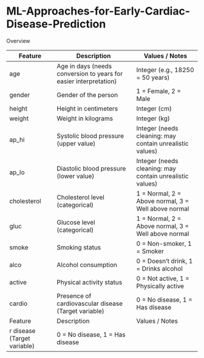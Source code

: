 # ML-Approaches-for-Early-Cardiac-Disease-Prediction 
Overview

| Feature       | Description                                                                 | Values / Notes                                                                 |
|---------------|-----------------------------------------------------------------------------|--------------------------------------------------------------------------------|
| age           | Age in days (needs conversion to years for easier interpretation)           | Integer (e.g., 18250 = 50 years)                                               |
| gender        | Gender of the person                                                        | 1 = Female, 2 = Male                                                           |
| height        | Height in centimeters                                                       | Integer (cm)                                                                   |
| weight        | Weight in kilograms                                                         | Integer (kg)                                                                   |
| ap_hi         | Systolic blood pressure (upper value)                                       | Integer (needs cleaning: may contain unrealistic values)                       |
| ap_lo         | Diastolic blood pressure (lower value)                                      | Integer (needs cleaning: may contain unrealistic values)                       |
| cholesterol   | Cholesterol level (categorical)                                             | 1 = Normal, 2 = Above normal, 3 = Well above normal                           |
| gluc          | Glucose level (categorical)                                                 | 1 = Normal, 2 = Above normal, 3 = Well above normal                           |
| smoke         | Smoking status                                                              | 0 = Non-smoker, 1 = Smoker                                                     |
| alco          | Alcohol consumption                                                         | 0 = Doesn’t drink, 1 = Drinks alcohol                                         |
| active        | Physical activity status                                                    | 0 = Not active, 1 = Physically active                                          |
| cardio        | Presence of cardiovascular disease (Target variable)                        | 0 = No disease, 1 = Has disease                                                |
| Feature       | Description                                                                 | Values / Notes                                                                 |
r disease (Target variable)                        | 0 = No disease, 1 = Has disease       
